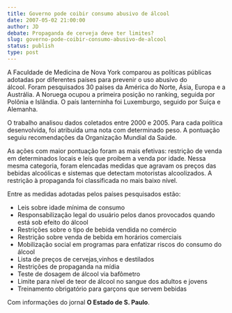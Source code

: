 ```yaml
---
title: Governo pode coibir consumo abusivo de álcool
date: 2007-05-02 21:00:00
author: JD
debate: Propaganda de cerveja deve ter limites?
slug: governo-pode-coibir-consumo-abusivo-de-alcool
status: publish 
type: post
---
```


  
A Faculdade de Medicina de Nova York comparou as políticas públicas adotadas por diferentes países para prevenir o uso abusivo do álcool. Foram pesquisados 30 países da América do Norte, Ásia, Europa e a Austrália. A Noruega ocupou a primeira posição no ranking, seguida por Polônia e Islândia. O país lanterninha foi Luxemburgo, seguido por Suíça e Alemanha.  
  
O trabalho analisou dados coletados entre 2000 e 2005. Para cada política desenvolvida, foi atribuída uma nota com determinado peso. A pontuação seguiu recomendações da Organização Mundial da Saúde.  
  
As ações com maior pontuação foram as mais efetivas: restrição de venda em determinados locais e leis que proibem a venda por idade. Nessa mesma categoria, foram elencadas medidas que agravam os preços das bebidas alcoólicas e sistemas que detectam motoristas alcoolizados. A restrição à propaganda foi classificada no mais baixo nível.   
  
Entre as medidas adotadas pelos países pesquisados estão:  
  
- Leis sobre idade mínima de consumo  
- Responsabilização legal do usuário pelos danos provocados quando está sob efeito do álcool  
- Restrições sobre o tipo de bebida vendida no comércio  
- Restrição sobre venda de bebida em horários comerciais  
- Mobilização social em programas para enfatizar riscos do consumo do álcool  
- Lista de preços de cervejas,vinhos e destilados  
- Restrições de propaganda na mídia  
- Teste de dosagem de álcool via bafômetro  
- Limite para nível de teor de álcool no sangue dos adultos e jovens  
- Treinamento obrigatório para garçons que servem bebidas


Com informações do jornal **O Estado de S. Paulo**.


